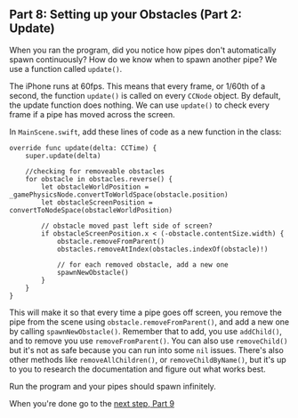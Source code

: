 ## Part 8: Setting up your Obstacles (Part 2: Update)

When you ran the program, did you notice how pipes don't automatically spawn continuously? How do we know when to spawn another pipe? We use a function called `update()`.

The iPhone runs at 60fps. This means that every frame, or 1/60th of a second, the function `update()` is called on every `CCNode` object. By default, the update function does nothing. We can use `update()` to check every frame if a pipe has moved across the screen.

In `MainScene.swift`, add these lines of code as a new function in the class:

```
override func update(delta: CCTime) {
    super.update(delta)

    //checking for removeable obstacles
    for obstacle in obstacles.reverse() {
        let obstacleWorldPosition = _gamePhysicsNode.convertToWorldSpace(obstacle.position)
        let obstacleScreenPosition = convertToNodeSpace(obstacleWorldPosition)

        // obstacle moved past left side of screen?
        if obstacleScreenPosition.x < (-obstacle.contentSize.width) {
            obstacle.removeFromParent()
            obstacles.removeAtIndex(obstacles.indexOf(obstacle)!)

            // for each removed obstacle, add a new one
            spawnNewObstacle()
        }
    }
}
```

This will make it so that every time a pipe goes off screen, you remove the pipe from the scene using `obstacle.removeFromParent()`, and add a new one by calling `spawnNewObstacle()`. Remember that to add, you use `addChild()`, and to remove you use `removeFromParent()`. You can also use `removeChild()` but it's not as safe because you can run into some `nil` issues. There's also other methods like `removeAllChildren()`, or `removeChildByName()`, but it's up to you to research the documentation and figure out what works best.

Run the program and your pipes should spawn infinitely.

When you're done go to the <a href="#top" onclick="setTutorial(9)">next step, Part 9
